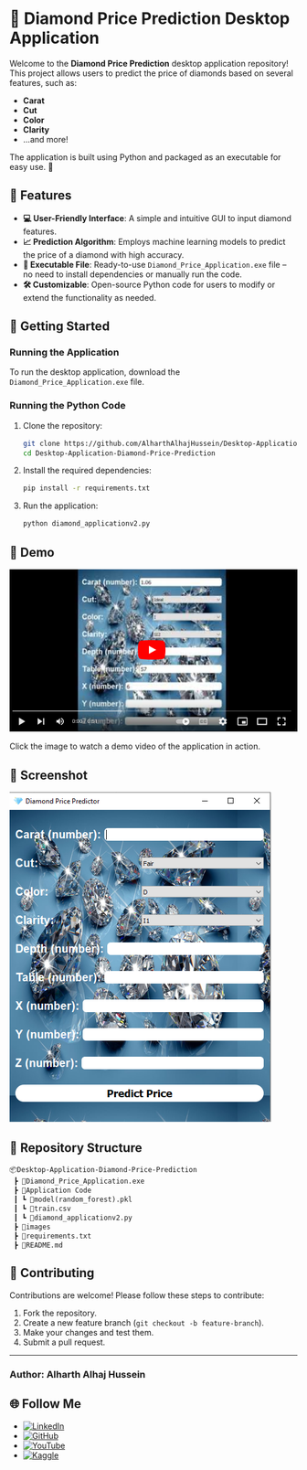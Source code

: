 # 💎 Diamond Price Prediction Desktop Application

Welcome to the **Diamond Price Prediction** desktop application repository! This project allows users to predict the price of diamonds based on several features, such as:

- **Carat**
- **Cut**
- **Color**
- **Clarity**
- ...and more!

The application is built using Python and packaged as an executable for easy use. 🚀

## 🌟 Features

- **💻 User-Friendly Interface**: A simple and intuitive GUI to input diamond features.
- **📈 Prediction Algorithm**: Employs machine learning models to predict the price of a diamond with high accuracy.
- **🔧 Executable File**: Ready-to-use `Diamond_Price_Application.exe` file – no need to install dependencies or manually run the code.
- **🛠️ Customizable**: Open-source Python code for users to modify or extend the functionality as needed.

## 🚀 Getting Started

### Running the Application

To run the desktop application, download the `Diamond_Price_Application.exe` file.

### Running the Python Code

1. Clone the repository:
    ```bash
    git clone https://github.com/AlharthAlhajHussein/Desktop-Application-Diamond-Price-Prediction.git
    cd Desktop-Application-Diamond-Price-Prediction
    ```

2. Install the required dependencies:
    ```bash
    pip install -r requirements.txt
    ```

3. Run the application:
    ```bash
    python diamond_applicationv2.py
    ```

## 🎥 Demo

[![Watch the demo](https://github.com/AlharthAlhajHussein/Desktop-Application-Diamond-Price-Prediction/blob/main/images/video_icon.png)](https://www.youtube.com/watch?v=zxyACEkeRV0)

Click the image to watch a demo video of the application in action.

## 📸 Screenshot

[![Screenshot](https://github.com/AlharthAlhajHussein/Desktop-Application-Diamond-Price-Prediction/blob/main/images/screenshot.png)](https://www.youtube.com/watch?v=zxyACEkeRV0)

## 📂 Repository Structure

```plaintext
📦Desktop-Application-Diamond-Price-Prediction
 ┣ 📜Diamond_Price_Application.exe
 ┣ 📂Application Code
 ┃ ┗ 📜model(random_forest).pkl
 ┃ ┗ 📜train.csv
 ┃ ┗ 📜diamond_applicationv2.py
 ┣ 📂images
 ┣ 📜requirements.txt
 ┣ 📜README.md
```

## 🤝 Contributing

Contributions are welcome! Please follow these steps to contribute:
1. Fork the repository.
2. Create a new feature branch (`git checkout -b feature-branch`).
3. Make your changes and test them.
4. Submit a pull request.

---

### Author: **Alharth Alhaj Hussein**

## 🌐 Follow Me

- [![LinkedIn](https://img.shields.io/badge/LinkedIn-0A66C2?style=for-the-badge&logo=linkedin&logoColor=white)](https://www.linkedin.com/in/alharth-alhaj-hussein-023417241)  
- [![GitHub](https://img.shields.io/badge/GitHub-181717?style=for-the-badge&logo=github&logoColor=white)](https://github.com/AlharthAlhajHussein)   
- [![YouTube](https://img.shields.io/badge/YouTube-FF0000?style=for-the-badge&logo=youtube&logoColor=white)](https://www.youtube.com/@Alharth.Alhaj.Hussein)
- [![Kaggle](https://img.shields.io/badge/Kaggle-20BEFF?style=for-the-badge&logo=kaggle&logoColor=white)](https://www.kaggle.com/alharthalhajhussein)

